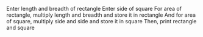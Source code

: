 

Enter length and breadth of rectangle
Enter side of square
For area of rectangle, multiply length and breadth and store it in rectangle
And for area of square, multiply side and side and store it in square
Then, print rectangle and square